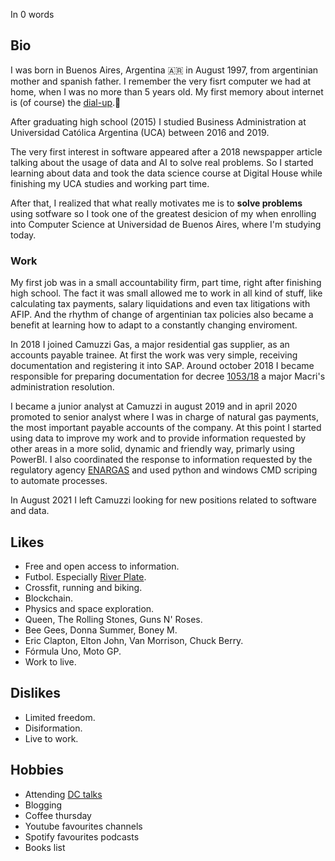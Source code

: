 In <span id="wordCount">0</span> words

## Bio

I was born in Buenos Aires, Argentina 🇦🇷 in August 1997, from argentinian mother and spanish father. I remember the very fisrt computer we had at home, when I was no more than 5 years old. My first memory about internet is (of course) the [dial-up](https://youtu.be/gsNaR6FRuO0).🥲

After graduating high school (2015) I studied Business Administration at Universidad Católica Argentina (UCA) between 2016 and 2019.

The very first interest in software appeared after a 2018 newspapper article talking about the usage of data and AI to solve real problems. So I started learning about data and took the data science course at Digital House while finishing my UCA studies and working part time.

After that, I realized that what really motivates me is to **solve problems** using sotfware so I took one of the greatest desicion of my when enrolling into Computer Science at Universidad de Buenos Aires, where I'm studying today.

### Work

My first job was in a small accountability firm, part time, right after finishing high school. The fact it was small allowed me to work in all kind of stuff, like calculating tax payments, salary liquidations and even tax litigations with AFIP. And the rhythm of change of argentinian tax policies also became a benefit at learning how to adapt to a constantly changing enviroment.

In 2018 I joined Camuzzi Gas, a major residential gas supplier, as an accounts payable trainee. At first the work was very simple, receiving documentation and registering it into SAP. Around october 2018 I became responsible for preparing documentation for decree [1053/18](http://servicios.infoleg.gob.ar/infolegInternet/anexos/315000-319999/316448/norma.htm) a major Macri's administration resolution.

I became a junior analyst at Camuzzi in august 2019 and in april 2020 promoted to senior analyst where I was in charge of natural gas payments, the most important payable accounts of the company. At this point I started using data to improve my work and to provide information requested by other areas in a more solid, dynamic and friendly way, primarly using PowerBI. I also coordinated the response to information requested by the regulatory agency [ENARGAS](https://www.enargas.gob.ar/) and used python and windows CMD scriping to automate processes.

In August 2021 I left Camuzzi looking for new positions related to software and data.

## Likes

- Free and open access to information.
- Futbol. Especially [River Plate](https://www.cariverplate.com.ar/).
- Crossfit, running and biking.
- Blockchain.
- Physics and space exploration.
- Queen, The Rolling Stones, Guns N' Roses.
- Bee Gees, Donna Summer, Boney M.
- Eric Clapton, Elton John, Van Morrison, Chuck Berry.
- Fórmula Uno, Moto GP.
- Work to live.

## Dislikes

- Limited freedom.
- Disiformation.
- Live to work.

## Hobbies

- Attending [DC talks](https://www.dc.uba.ar/event/)
- Blogging
- Coffee thursday
- Youtube favourites channels
- Spotify favourites podcasts
- Books list
